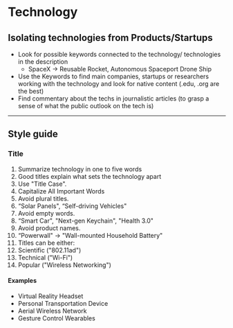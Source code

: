 # Technology


## Isolating technologies from Products/Startups 

* Look for possible  keywords connected to the technology/ technologies in the description
  * SpaceX -> Reusable Rocket, Autonomous Spaceport Drone Ship
*  Use the Keywords to find main companies, startups or researchers working with the technology and look for native content (.edu, .org are the best) 
* Find commentary about the techs in journalistic articles (to grasp a sense of what the public outlook on the tech is)

---
## Style guide

### Title

1. Summarize technology in one to five words
2. Good titles explain what sets the technology apart
3. Use "Title Case". 
4. Capitalize All Important Words
5. Avoid plural titles. 
  6. “Solar Panels", “Self-driving Vehicles"
7. Avoid empty words. 
  8. “Smart Car", "Next-gen Keychain", "Health 3.0"
8. Avoid product names. 
  9. “Powerwall" → "Wall-mounted Household Battery"
9. Titles can be either:
  10. Scientific ("802.11ad")
  11. Technical ("Wi-Fi")
  12. Popular ("Wireless Networking")

#### Examples

* Virtual Reality Headset
* Personal Transportation Device
* Aerial Wireless Network
* Gesture Control Wearables
